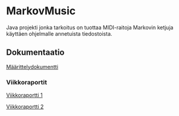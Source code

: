 # MarkovMusic
Java projekti jonka tarkoitus on tuottaa MIDI-raitoja Markovin ketjuja käyttäen ohjelmalle annetuista tiedostoista.

## Dokumentaatio
[Määrittelydokumentti](https://github.com/lossitomatossi/MarkovMusic/blob/main/dokumentaatio/maarittely.md)

### Viikkoraportit
[Viikkoraportti 1](https://github.com/lossitomatossi/MarkovMusic/blob/main/dokumentaatio/viikkoraportit/viikkoraportti1.md)

[Viikkoraportti 2](https://github.com/lossitomatossi/MarkovMusic/blob/main/dokumentaatio/viikkoraportit/viikkoraportti2.md)
